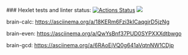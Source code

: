 \### Hexlet tests and linter status:
[![Actions Status](https://github.com/KoDanny/frontend-project-44/workflows/hexlet-check/badge.svg)](https://github.com/KoDanny/frontend-project-44/actions)
<a href="https://codeclimate.com/github/KoDanny/frontend-project-44/maintainability"><img src="https://api.codeclimate.com/v1/badges/8ab46c1b075eeec30543/maintainability" /></a>


brain-calc: https://asciinema.org/a/18KERm6Fzi3kICaqgjrD5jzNg

brain-even: https://asciinema.org/a/QwYsBnf37PUD0SYPXXXdtbwgo

brain-gcd: https://asciinema.org/a/6RAoEjVQ0g641aVqtnNW1CDjp
